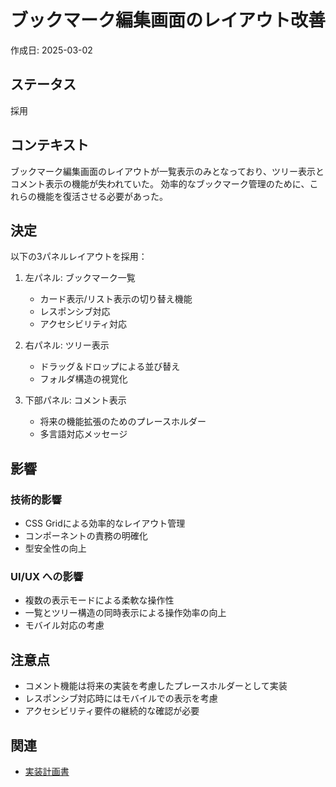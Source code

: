 # ブックマーク編集画面のレイアウト改善

作成日: 2025-03-02

## ステータス

採用

## コンテキスト

ブックマーク編集画面のレイアウトが一覧表示のみとなっており、ツリー表示とコメント表示の機能が失われていた。
効率的なブックマーク管理のために、これらの機能を復活させる必要があった。

## 決定

以下の3パネルレイアウトを採用：

1. 左パネル: ブックマーク一覧
   - カード表示/リスト表示の切り替え機能
   - レスポンシブ対応
   - アクセシビリティ対応

2. 右パネル: ツリー表示
   - ドラッグ＆ドロップによる並び替え
   - フォルダ構造の視覚化

3. 下部パネル: コメント表示
   - 将来の機能拡張のためのプレースホルダー
   - 多言語対応メッセージ

## 影響

### 技術的影響
- CSS Gridによる効率的なレイアウト管理
- コンポーネントの責務の明確化
- 型安全性の向上

### UI/UX への影響
- 複数の表示モードによる柔軟な操作性
- 一覧とツリー構造の同時表示による操作効率の向上
- モバイル対応の考慮

## 注意点

- コメント機能は将来の実装を考慮したプレースホルダーとして実装
- レスポンシブ対応時にはモバイルでの表示を考慮
- アクセシビリティ要件の継続的な確認が必要

## 関連
- [実装計画書](../../../features/bookmarks/logs/ai/2025-03-02_16_04-bookmark-3panel-layout.md)